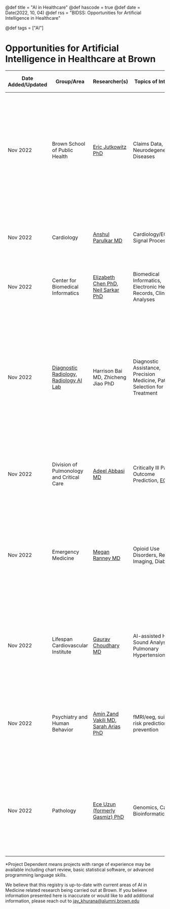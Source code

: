 @def title = "AI in Healthcare"
@def hascode = true
@def date = Date(2022, 10, 04)
@def rss = "BIDSS: Opportunities for Artificial Intelligence in Healthcare"

@def tags = ["AI"]

# Opportunities for Artificial Intelligence in Healthcare at Brown


| **Date Added/Updated** | **Group/Area**                                                                 | **Researcher(s)**                                                                                                                         | **Topics of Interest**                                                                                               | **Contact Information**                              | **Coding Experience Necessary?**                            | **Additional Information**                                                                                                                                                                                                                                                                                                                                           |
|------------------------|--------------------------------------------------------------------------------|-------------------------------------------------------------------------------------------------------------------------------------------|----------------------------------------------------------------------------------------------------------------------|------------------------------------------------------|-------------------------------------------------------------|----------------------------------------------------------------------------------------------------------------------------------------------------------------------------------------------------------------------------------------------------------------------------------------------------------------------------------------------------------------------|
| Nov 2022               | Brown School of Public Health                                                  | [Eric Jutkowitz PhD](https://vivo.brown.edu/display/ejutkowi)                                                                             | Claims Data, Neurodegenerative Diseases                                                                              | `eric_jutkowitz@brown.edu`                           | Project-Dependent*                                          | The Brown School of Public Health has access to a significant amount of claims data for medicare/medicaid patients. There are bountiful opportunities for AI-based analyses and predictions. The list of PIs listed here is not comprehensive, many PIs in the department have access to claims datasets.                                                            |
| Nov 2022               | Cardiology                                                                     | [Anshul Parulkar MD](https://www.linkedin.com/in/anshul-parulkar/)                                                                        | Cardiology/ECG Signal Processing                                                                                     | `anshul_parulkar@brown.edu`                          | Project-Dependent*                                          | Working on ECG processing of Apple watch data to determine risk of serious myocardial decline after Trans-Aortic Valve Replacement Procedure.                                                                                                                                                                                                                        |
| Nov 2022               | Center for Biomedical Informatics                                              | [Elizabeth Chen PhD](https://bcbi.brown.edu/people/elizabeth-s-chen-phd-facmi), [Neil Sarkar PhD](https://vivo.brown.edu/display/isarkar) | Biomedical Informatics, Electronic Health Records, Clinical Analyses                                                 | `elizabeth_chen@brown.edu`, `neil_sarkar@brown.edu`  | Project-Dependent*, Python and/or Julia helpful             | Dr. Chen and Dr. Sarkar also help run the Scholarly Concentration in Biomedical Informatics.                                                                                                                                                                                                                                                                         |
| Nov 2022               | [Diagnostic Radiology, Radiology AI Lab](https://sites.brown.edu/airadiology/) | Harrison Bai MD, Zhicheng Jiao PhD                                                                                                        | Diagnostic Assistance, Precision Medicine, Patient Selection for Treatment                                           | `hbai7@jhu.edu`, `zhicheng_jiao@brown.edu`           | Project-Dependent*, none-required                           | The Radiology Artificial Intelligence Lab works on a wide range of problems in clinical data science. Their goal is to develop machine learning techniques based on imaging to assist clinical decision making, avoid medical errors and ultimately improve patient health. Reach out to the PIs listed here to discuss a broad range of possible research projects. |
| Nov 2022               | Division of Pulmonology and Critical Care                                      | [Adeel Abbasi MD](https://advancectr.brown.edu/people/adeel-abbasi)                                                                       | Critically Ill Patient Outcome Prediction, [ECMO](https://en.wikipedia.org/wiki/Extracorporeal_membrane_oxygenation) | `adeel_abbasi@brown.edu`                             | Python Recommended                                          | Leveraging AI to analyze clinical datasets and predict complications in critically-ill patients (ex. those on [ECMO](https://en.wikipedia.org/wiki/Extracorporeal_membrane_oxygenation))                                                                                                                                                                             |
| Nov 2022               | Emergency Medicine                                                             | [Megan Ranney MD](https://vivo.brown.edu/display/mranney)                                                                                 | Opioid Use Disorders, Retinal Imaging, Diabetes                                                                      | `megan_ranney@brown.edu`                             | Python or Julia Recommended                                 | Several AI-related projects are in progress in the department of emergency medicine including AI-related analysis of retinal imaging to predict diabetic retinopathy and opioid-disorder/ED visit related predictions. Reach out to Dr. Ranney to better understand some of the research                                                                             |
| Nov 2022               | Lifespan Cardiovascular Institute                                              | [Gaurav Choudhary MD](https://vivo.brown.edu/display/gchoudha)                                                                            | AI-assisted Heart Sound Analyses, Pulmonary Hypertension                                                             | `gaurav_choudhary@brown.edu`                         | Recommended, may be projects not requiring coding           | Several research projects are available through various investigators in the cardiovascular institute. Reach out to Dr. Choudhary to connect to PIs for specific projects.                                                                                                                                                                                           |
| Nov 2022               | Psychiatry and Human Behavior                                                  | [Amin Zand Vakili MD](https://vivo.brown.edu/display/azandvak), [Sarah Arias PhD](https://vivo.brown.edu/display/sarias1#Background)      | fMRI/eeg, suicide risk prediction and prevention                                                                     | `amin_zandvakili@brown.edu`, `sarah_arias@brown.edu` | Project-Dependent*, support for students new to programming | Dr. Zandvakili is interested in using fMRI and EEG to better understand the pathophysiology of mental health ailments. Dr. Arias's work includes studies around suicidal ideation and depression.                                                                                                                                                                    |
| Nov 2022               | Pathology                                                                      | [Ece Uzun (formerly Gasmiz) PhD](https://vivo.brown.edu/display/dgamsiz)                                                                  | Genomics, Cancer, Bioinformatics                                                                                     | `dilber_gamsiz@brown.edu`                            | Project Dependent*, Python or R (Python preferred)          | Dr. Uzun helps lead the bioinformatics research at lifespan's pathology department. There is access to a wide amount of genetic, imaging, and clinical data with numerous opportunities for AI-based analyses                                                                                                                                                        |

*Project Dependent means projects with range of experience may be available including chart review, basic statistical software, or advanced programming language skills.

We believe that this registry is up-to-date with current areas of AI in Medicine related research being carried out at Brown. If you believe information presented here is inaccurate or would like to add additional information, please reach out to jay_khurana@alumni.brown.edu


[//]: # (Note for maintainers: https://tableconvert.com/excel-to-markdown can be helpful for copying/pasting from excel/gsheets to markdown. Using PyCharm or other Jetbrains software also makes markdown formatting easier.)

